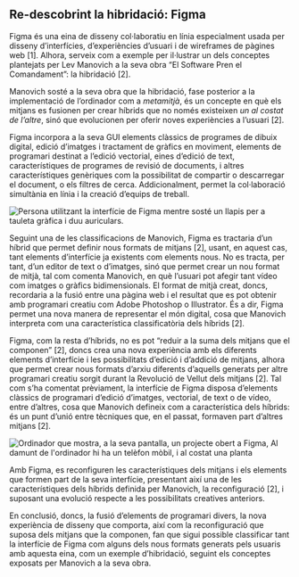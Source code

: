 ## Re-descobrint la hibridació: Figma
Figma és una eina de disseny col·laboratiu en línia especialment usada per disseny d’interfícies, d’experiències d’usuari i de wireframes de pàgines web [1]. Alhora, serveix com a exemple per il·lustrar un dels conceptes plantejats per Lev Manovich a la seva obra “El Software Pren el Comandament”: la hibridació [2].

Manovich sosté a la seva obra que la hibridació, fase posterior a la implementació de l’ordinador com a _metamitjà_, és un concepte en què els mitjans es fusionen per crear híbrids que no només existeixen _un al costat de l’altre_, sinó que evolucionen per oferir noves experiències a l’usuari [2].

Figma incorpora a la seva GUI elements clàssics de programes de dibuix digital,  edició d’imatges i tractament de gràfics en moviment, elements de programari destinat a l’edició vectorial, eines d’edició de text, característiques de programes de revisió de documents, i altres característiques genèriques com la possibilitat de compartir o descarregar el document, o els filtres de cerca. Addicionalment, permet la col·laboració simultània en línia i la creació d’equips de treball.

![Persona utilitzant la interfície de Figma mentre sosté un llapis per a tauleta gràfica i duu auriculars.](https://images.unsplash.com/photo-1621609764180-2ca554a9d6f2?q=80&w=2564&auto=format&fit=crop&ixlib=rb-4.0.3&ixid=M3wxMjA3fDB8MHxwaG90by1wYWdlfHx8fGVufDB8fHx8fA==)

Seguint una de les classificacions de Manovich, Figma es tractaria d’un híbrid que permet definir nous formats de mitjans [2], usant, en aquest cas, tant elements d’interfície ja existents com elements nous. No es tracta, per tant, d’un editor de text o d’imatges, sinó que permet crear un nou format de mitjà, tal com comenta Manovich, en què l’usuari pot afegir tant vídeo com imatges o gràfics bidimensionals. El format de mitjà creat, doncs, recordaria a la fusió entre una pàgina web i el resultat que es pot obtenir amb programari creatiu com Adobe Photoshop o Illustrator. És a dir, Figma permet una nova manera de representar el món digital, cosa que Manovich interpreta com una característica classificatòria dels híbrids [2].

Figma, com la resta d’híbrids, no es pot “reduir a la suma dels mitjans que el componen” [2], doncs crea una nova experiència amb els diferents elements d’interfície i les possibilitats d’edició i d’addició de mitjans, alhora que permet crear nous formats d’arxiu diferents d’aquells generats per altre programari creatiu sorgit durant la Revolució de Vellut dels mitjans [2]. Tal com s’ha comentat prèviament, la interfície de Figma disposa d’elements clàssics de programari d’edició d’imatges, vectorial, de text o de vídeo, entre d’altres, cosa que Manovich defineix com a característica dels híbrids: és un punt d’unió entre tècniques que, en el passat, formaven part d’altres mitjans [2].

![Ordinador que mostra, a la seva pantalla, un projecte obert a Figma, Al damunt de l'ordinador hi ha un telèfon mòbil, i al costat una planta](https://images.unsplash.com/photo-1605907126120-f68611516ecc?q=80&w=2670&auto=format&fit=crop&ixlib=rb-4.0.3&ixid=M3wxMjA3fDB8MHxwaG90by1wYWdlfHx8fGVufDB8fHx8fA==)

Amb Figma, es reconfiguren les característiques dels mitjans i els elements que formen part de la seva interfície, presentant així una de les característiques dels híbrids definida per Manovich, la reconfiguració [2], i suposant una evolució respecte a les possibilitats creatives anteriors.

En conclusió, doncs, la fusió d’elements de programari divers, la nova experiència de disseny que comporta, així com la reconfiguració que suposa dels mitjans que la componen, fan que sigui possible classificar tant la interfície de Figma com alguns dels nous formats generats pels usuaris amb aquesta eina, com un exemple d’hibridació, seguint els conceptes exposats per Manovich a la seva obra.
